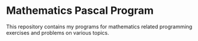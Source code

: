 
# Mathematics Pascal Program

This repository contains my programs for mathematics related programming exercises and problems on various topics.